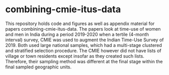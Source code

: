 # combining-cmie-itus-data
This repository holds code and figures as well as appendix material for papers combining-cmie-itus-data. The papers look at time-use of women and men in India during a period 2019-2020 when a tertile (4-month interval) survey, CMIE was used to augment the Indian Time-Use Survey of 2019.  Both used large national samples, which had a multi-stage clustered and stratified selection procedure. The CMIE however did not have lists of village or town residents except insofar as they created such lists.  Therefore, their sampling method was different at the final stage within the final sampled geographic units.  
